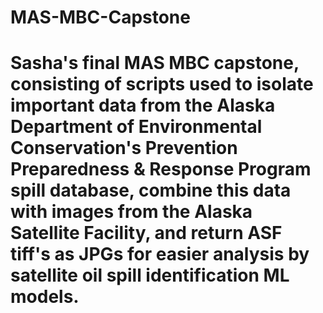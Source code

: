 # MAS-MBC-Capstone

# Sasha's final MAS MBC capstone, consisting of scripts used to isolate important data from the Alaska Department of Environmental Conservation's Prevention Preparedness & Response Program spill database, combine this data with images from the Alaska Satellite Facility, and return ASF tiff's as JPGs for easier analysis by satellite oil spill identification ML models. 
